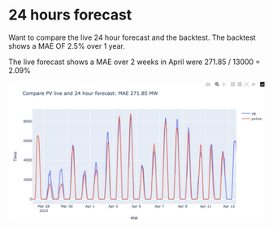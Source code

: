 # 24 hours forecast

Want to compare the live 24 hour forecast and the backtest. The backtest shows a MAE OF 2.5% over 1 year. 

The live forecast shows a MAE over 2 weeks in April were 271.85 / 13000 = 2.09%

![24](live_24.png)

